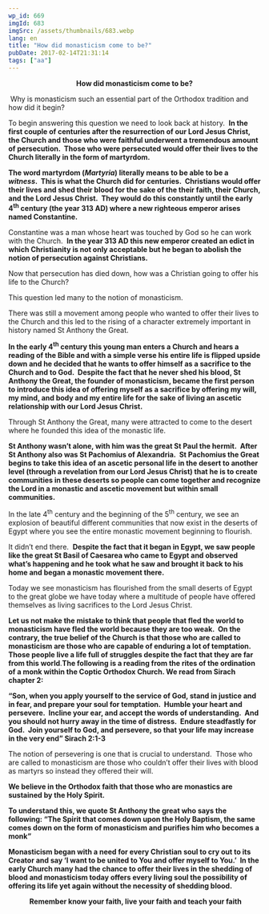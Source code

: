 ```yaml
---
wp_id: 669
imgId: 683
imgSrc: /assets/thumbnails/683.webp
lang: en
title: "How did monasticism come to be?"
pubDate: 2017-02-14T21:31:14
tags: ["aa"]
---
```


<!-- page: 6 -->

<p style="text-align: center;"><strong>How did monasticism come to be?</strong></p>
<p> Why is monasticism such an essential part of the Orthodox tradition and how did it begin?</p>
<p>To begin answering this question we need to look back at history.  <strong>In the first couple of centuries after the resurrection of our Lord Jesus Christ, the Church and those who were faithful underwent a tremendous amount of persecution.  Those who were persecuted would offer their lives to the Church literally in the form of martyrdom. </strong></p>
<p><strong>The word martyrdom (<em>Martyria</em>) literally means to be able to be a <em>witness</em>.  This is what the Church did for centuries.  Christians would offer their lives and shed their blood for the sake of the their faith, their Church, and the Lord Jesus Christ.  They would do this constantly until the early 4<sup>th</sup> century (the year 313 AD) where a new righteous emperor arises named Constantine. </strong></p>
<p>Constantine was a man whose heart was touched by God so he can work with the Church.  <strong>In the year 313 AD this new emperor created an edict in which Christianity is not only acceptable but he began to abolish the notion of persecution against Christians.</strong></p>
<p>Now that persecution has died down, how was a Christian going to offer his life to the Church?</p>
<p>This question led many to the notion of monasticism.</p>
<p>There was still a movement among people who wanted to offer their lives to the Church and this led to the rising of a character extremely important in history named St Anthony the Great.</p>
<p><strong>In the early 4<sup>th</sup> century this young man enters a Church and hears a reading of the Bible and with a simple verse his entire life is flipped upside down and he decided that he wants to offer himself as a sacrifice to the Church and to God.  Despite the fact that he never shed his blood, St Anthony the Great, the founder of monasticism, became the first person to introduce this idea of offering myself as a sacrifice by offering my will, my mind, and body and my entire life for the sake of living an ascetic relationship with our Lord Jesus Christ.</strong></p>
<p>Through St Anthony the Great, many were attracted to come to the desert where he founded this idea of the monastic life.</p>
<p><strong>St Anthony wasn’t alone, with him was the great St Paul the hermit.  After St Anthony also was St Pachomius of Alexandria.  St Pachomius the Great begins to take this idea of an ascetic personal life in the desert to another level (through a revelation from our Lord Jesus Christ) that he is to create communities in these deserts so people can come together and recognize the Lord in a monastic and ascetic movement but within small communities.</strong></p>
<p>In the late 4<sup>th</sup> century and the beginning of the 5<sup>th</sup> century, we see an explosion of beautiful different communities that now exist in the deserts of Egypt where you see the entire monastic movement beginning to flourish.</p>
<p>It didn’t end there.  <strong>Despite the fact that it began in Egypt, we saw people like the great St Basil of Caesarea who came to Egypt and observed what’s happening and he took what he saw and brought it back to his home and began a monastic movement there. </strong></p>
<p>Today we see monasticism has flourished from the small deserts of Egypt to the great globe we have today where a multitude of people have offered themselves as living sacrifices to the Lord Jesus Christ.</p>
<p><strong>Let us not make the mistake to think that people that fled the world to monasticism have fled the world because they are too weak.  On the contrary, the true belief of the Church is that those who are called to monasticism are those who are capable of enduring a lot of temptation.  Those people live a life full of struggles despite the fact that they are far from this world</strong>.<strong>The following is a reading from the rites of the ordination of a monk within the Coptic Orthodox Church. We read from Sirach chapter 2:</strong></p>
<p><strong>“Son, when you apply yourself to the service of God, stand in justice and in fear, and prepare your soul for temptation.  Humble your heart and persevere.  Incline your ear, and accept the words of understanding.  And you should not hurry away in the time of distress.  Endure steadfastly for God.  Join yourself to God, and persevere, so that your life may increase in the very end” Sirach 2:1-3</strong></p>
<p>The notion of persevering is one that is crucial to understand.  Those who are called to monasticism are those who couldn’t offer their lives with blood as martyrs so instead they offered their will.</p>
<p><strong>We believe in the Orthodox faith that those who are monastics are sustained by the Holy Spirit. </strong></p>
<p><strong>To understand this, we quote St Anthony the great who says the following: “The Spirit that comes down upon the Holy Baptism, the same comes down on the form of monasticism and purifies him who becomes a monk”</strong></p>
<p><strong>Monasticism began with a need for every Christian soul to cry out to its Creator and say ‘I want to be united to You and offer myself to You.’  In the early Church many had the chance to offer their lives in the shedding of blood and monasticism today offers every living soul the possibility of offering its life yet again without the necessity of shedding blood.</strong></p>
<p style="text-align: center;"> <strong>Remember know your faith, live your faith and teach your faith</strong></p>
<p>&nbsp;</p>
<p>&nbsp;</p>
<p>&nbsp;</p>
<p>&nbsp;</p>
<p>&nbsp;</p>
<p>&nbsp;</p>
